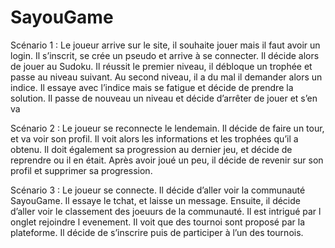 # SayouGame

Scénario 1 : Le joueur arrive sur le site, il souhaite jouer mais il faut avoir un login. Il s’inscrit, se crée
un pseudo et arrive à se connecter. Il décide alors de jouer au Sudoku. Il réussit le premier niveau, il
débloque un trophée et passe au niveau suivant. Au second niveau, il a du mal il demander alors un
indice. Il essaye avec l’indice mais se fatigue et décide de prendre la solution. Il passe de nouveau un
niveau et décide d’arrêter de jouer et s’en va

Scénario 2 : Le joueur se reconnecte le lendemain. Il décide de faire un tour, et va voir son profil. Il
voit alors les informations et les trophées qu’il a obtenu. Il doit également sa progression au dernier
jeu, et décide de reprendre ou il en était. Après avoir joué un peu, il décide de revenir sur son profil
et supprimer sa progression.

Scénario 3 : Le joueur se connecte. Il décide d’aller voir la communauté SayouGame. Il essaye le
tchat, et laisse un message. Ensuite, il décide d’aller voir le classement des joeuurs de la
communauté. Il est intrigué par l onglet rejoindre l evenement. Il voit que des tournoi sont proposé
par la plateforme. Il décide de s’inscrire puis de participer à l’un des tournois.